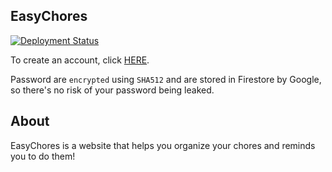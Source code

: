 ## EasyChores

[![Deployment Status](https://img.shields.io/badge/Vercel-CLICK_TO_VISIT-green)](https://easy-chores.vercel.app)

To create an account, click [HERE](https://easy-chores.vercel.app/register).

Password are `encrypted` using `SHA512` and are stored in Firestore by Google, so there's no risk of your password being leaked.

## About

EasyChores is a website that helps you organize your chores and reminds you to do them!
